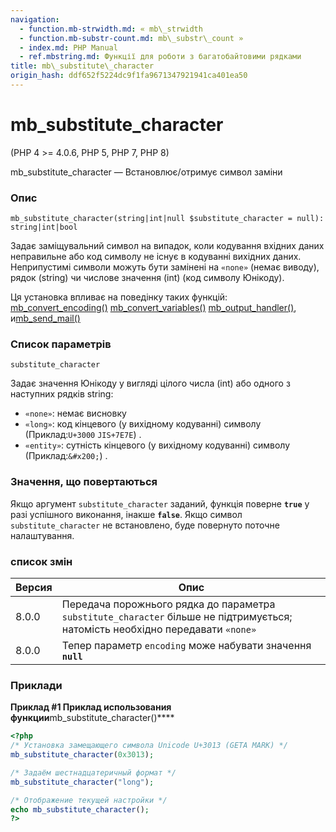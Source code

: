 ```yaml
---
navigation:
  - function.mb-strwidth.md: « mb\_strwidth
  - function.mb-substr-count.md: mb\_substr\_count »
  - index.md: PHP Manual
  - ref.mbstring.md: Функції для роботи з багатобайтовими рядками
title: mb\_substitute\_character
origin_hash: ddf652f5224dc9f1fa9671347921941ca401ea50
---
```

# mb\_substitute\_character

(PHP 4 >= 4.0.6, PHP 5, PHP 7, PHP 8)

mb\_substitute\_character — Встановлює/отримує символ заміни

### Опис

```methodsynopsis
mb_substitute_character(string|int|null $substitute_character = null): string|int|bool
```

Задає заміщувальний символ на випадок, коли кодування вхідних даних неправильне або код символу не існує в кодуванні вихідних даних. Неприпустимі символи можуть бути замінені на `«none»` (немає виводу), рядок (string) чи числове значення (int) (код символу Юнікоду).

Ця установка впливає на поведінку таких функцій: [mb\_convert\_encoding()](function.mb-convert-encoding.md) [mb\_convert\_variables()](function.mb-convert-variables.md) [mb\_output\_handler()](function.mb-output-handler.md), и[mb\_send\_mail()](function.mb-send-mail.md)

### Список параметрів

`substitute_character`

Задає значення Юнікоду у вигляді цілого числа (int) або одного з наступних рядків string:

-   `«none»`: немає висновку
-   `«long»`: код кінцевого (у вихідному кодуванні) символу (Приклад:`U+3000` `JIS+7E7E`) .
-   `«entity»`: сутність кінцевого (у вихідному кодуванні) символу (Приклад:`&#x200;`) .

### Значення, що повертаються

Якщо аргумент `substitute_character` заданий, функція поверне **`true`** у разі успішного виконання, інакше **`false`**. Якщо символ `substitute_character` не встановлено, буде повернуто поточне налаштування.

### список змін

| Версия | Опис |
| --- | --- |
| 8.0.0 | Передача порожнього рядка до параметра `substitute_character` більше не підтримується; натомість необхідно передавати `«none»` |
| 8.0.0 | Тепер параметр `encoding` може набувати значення **`null`** |

### Приклади

**Приклад #1 Приклад использования функции**mb\_substitute\_character()\*\*\*\*

```php
<?php
/* Установка замещающего символа Unicode U+3013 (GETA MARK) */
mb_substitute_character(0x3013);

/* Задаём шестнадцатеричный формат */
mb_substitute_character("long");

/* Отображение текущей настройки */
echo mb_substitute_character();
?>
```
